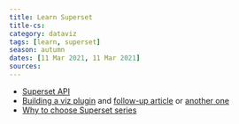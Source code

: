 ```yaml
---
title: Learn Superset
title-cs: 
category: dataviz
tags: [learn, superset]
season: autumn
dates: [11 Mar 2021, 11 Mar 2021]
sources: 
---
```


* [Superset API](https://superset.apache.org/docs/rest-api)
* [Building a viz plugin](https://preset.io/blog/2020-07-02-hello-world/) and [follow-up article](https://medium.com/nmc-techblog/apache-superset-manage-custom-viz-plugins-in-production-9fde1a708e55) or [another one](https://medium.com/free-or-open-source-software/apache-superset-build-custom-visualization-plugin-hello-world-f1e745806957)
* [Why to choose Superset series](https://blog.hiflylabs.hu/en/2021/07/07/superset/)